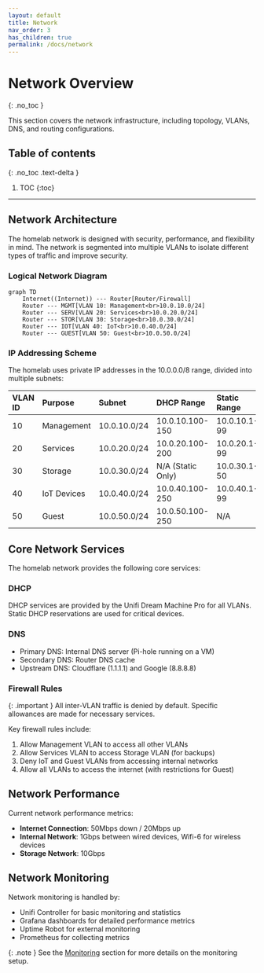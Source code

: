 ```yaml
---
layout: default
title: Network
nav_order: 3
has_children: true
permalink: /docs/network
---
```


# Network Overview
{: .no_toc }

This section covers the network infrastructure, including topology, VLANs, DNS, and routing configurations.

## Table of contents
{: .no_toc .text-delta }

1. TOC
{:toc}

---

## Network Architecture

The homelab network is designed with security, performance, and flexibility in mind. The network is segmented into multiple VLANs to isolate different types of traffic and improve security.

### Logical Network Diagram

```mermaid
graph TD
    Internet((Internet)) --- Router[Router/Firewall]
    Router --- MGMT[VLAN 10: Management<br>10.0.10.0/24]
    Router --- SERV[VLAN 20: Services<br>10.0.20.0/24]
    Router --- STOR[VLAN 30: Storage<br>10.0.30.0/24]
    Router --- IOT[VLAN 40: IoT<br>10.0.40.0/24]
    Router --- GUEST[VLAN 50: Guest<br>10.0.50.0/24]
```

### IP Addressing Scheme

The homelab uses private IP addresses in the 10.0.0.0/8 range, divided into multiple subnets:

| VLAN ID | Purpose     | Subnet        | DHCP Range         | Static Range       |
|:--------|:------------|:--------------|:-------------------|:-------------------|
| 10      | Management  | 10.0.10.0/24  | 10.0.10.100-150    | 10.0.10.1-99       |
| 20      | Services    | 10.0.20.0/24  | 10.0.20.100-200    | 10.0.20.1-99       |
| 30      | Storage     | 10.0.30.0/24  | N/A (Static Only)  | 10.0.30.1-50       |
| 40      | IoT Devices | 10.0.40.0/24  | 10.0.40.100-250    | 10.0.40.1-99       |
| 50      | Guest       | 10.0.50.0/24  | 10.0.50.100-250    | N/A                |

## Core Network Services

The homelab network provides the following core services:

### DHCP
DHCP services are provided by the Unifi Dream Machine Pro for all VLANs. Static DHCP reservations are used for critical devices.

### DNS
- Primary DNS: Internal DNS server (Pi-hole running on a VM)
- Secondary DNS: Router DNS cache
- Upstream DNS: Cloudflare (1.1.1.1) and Google (8.8.8.8)

### Firewall Rules

{: .important }
All inter-VLAN traffic is denied by default. Specific allowances are made for necessary services.

Key firewall rules include:

1. Allow Management VLAN to access all other VLANs
2. Allow Services VLAN to access Storage VLAN (for backups)
3. Deny IoT and Guest VLANs from accessing internal networks
4. Allow all VLANs to access the internet (with restrictions for Guest)

## Network Performance

Current network performance metrics:

- **Internet Connection**: 50Mbps down / 20Mbps up
- **Internal Network**: 1Gbps between wired devices, Wifi-6 for wireless devices
- **Storage Network**: 10Gbps

## Network Monitoring

Network monitoring is handled by:

- Unifi Controller for basic monitoring and statistics
- Grafana dashboards for detailed performance metrics
- Uptime Robot for external monitoring
- Prometheus for collecting metrics

{: .note }
See the [Monitoring](/docs/services/monitoring) section for more details on the monitoring setup.